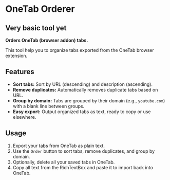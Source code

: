 # OneTab Orderer

## Very basic tool yet

**Orders OneTab (browser addon) tabs.**

This tool help you to organize tabs exported from the OneTab browser extension.

## Features

- **Sort tabs:** Sort by URL (descending) and description (ascending).
- **Remove duplicates:** Automatically removes duplicate tabs based on URL.
- **Group by domain:** Tabs are grouped by their domain (e.g., `youtube.com`) with a blank line between groups.
- **Easy export:** Output organized tabs as text, ready to copy or use elsewhere.

## Usage

1. Export your tabs from OneTab as plain text.
2. Use the `Order` button to sort tabs, remove duplicates, and group by domain.
3. Optionally, delete all your saved tabs in OneTab.
4. Copy all text from the RichTextBox and paste it to import back into OneTab.



